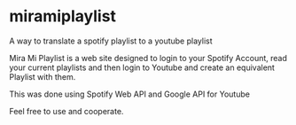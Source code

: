 # miramiplaylist
A way to translate a spotify playlist to a youtube playlist

Mira Mi Playlist is a web site designed to login to your Spotify Account, read your current playlists and then login to Youtube and create an equivalent Playlist with them.

This was done using Spotify Web API and Google API for Youtube

Feel free to use and cooperate.

